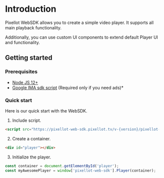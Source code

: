 # Introduction

Pixellot WebSDK allows you to create a simple video player. It supports all main playback functionality.

Additionally, you can use custom UI components to extend default Player UI and functionality.


## Getting started

### Prerequisites
- [Node JS 12+](https://nodejs.org/en/)
- [Google IMA sdk script](https://developers.google.com/interactive-media-ads/docs/sdks/html5/client-side) (Required only if you need ads)*

### Quick start
Here is our quick start with the WebSDK.

1. Include script.
``` html
<script src="https://pixellot-web-sdk.pixellot.tv/v-{version}/pixellot-web-sdk.js"></script>
```
2. Create a container.
``` html
<div id="player"></div>
```
3. Initialize the player.
``` js
const container = document.getElementById('player');
const myAwesomePlayer = window['pixellot-web-sdk'].Player(container);
```

